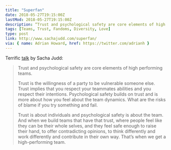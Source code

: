 ```yaml
---
title: "Superfan"
date: 2018-05-27T19:15:00Z
lastMod: 2018-05-27T19:15:00Z
description: “Trust and psychological safety are core elements of high performing teams.”
tags: [Teams, Trust, Fandoms, Diversity, Love]
type: post
link: http://www.sachajudd.com/superfan/
via: { name: Adrian Howard, href: https://twitter.com/adrianh }
---
```


Terrific [talk] by Sacha Judd:

> Trust and psychological safety are core elements of high performing teams.
>
> Trust is the willingness of a party to be vulnerable someone else. Trust
> implies that you respect your teammates abilities and you respect their
> intentions. Psychological safety builds on trust and is more about how you
> feel about the team dynamics. What are the risks of blame if you try something
> and fail. 
>
> Trust is about individuals and psychological safety is about the team. And
> when we build teams that have that trust, where people feel like they can be
> their whole selves, and they feel safe enough to raise their hand, to offer
> contradicting opinions, to think differently and work differently and
> contribute in their own way. That’s when we get a high-performing team.

  [talk]: http://www.sachajudd.com/superfan/
    "“Superfan”, a talk by Sacha Judd for Codemania 2018"
